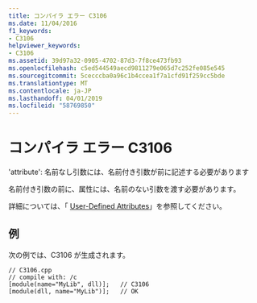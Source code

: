 ```yaml
---
title: コンパイラ エラー C3106
ms.date: 11/04/2016
f1_keywords:
- C3106
helpviewer_keywords:
- C3106
ms.assetid: 39d97a32-0905-4702-87d3-7f8ce473fb93
ms.openlocfilehash: c5ed544549aecd9811279e065d7c252fe085e545
ms.sourcegitcommit: 5cecccba0a96c1b4ccea1f7a1cfd91f259cc5bde
ms.translationtype: MT
ms.contentlocale: ja-JP
ms.lasthandoff: 04/01/2019
ms.locfileid: "58769850"
---
```

# <a name="compiler-error-c3106"></a>コンパイラ エラー C3106

'attribute': 名前なし引数には、名前付き引数が前に記述する必要があります

名前付き引数の前に、属性には、名前のない引数を渡す必要があります。

詳細については、「 [User-Defined Attributes](../../extensions/user-defined-attributes-cpp-component-extensions.md)」を参照してください。

## <a name="example"></a>例

次の例では、C3106 が生成されます。

```
// C3106.cpp
// compile with: /c
[module(name="MyLib", dll)];   // C3106
[module(dll, name="MyLib")];   // OK
```